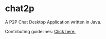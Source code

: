# chat2p
A P2P Chat Desktop Application written in Java.

Contributing guidelines: [Click here.](/CONTRIBUTING.md)
